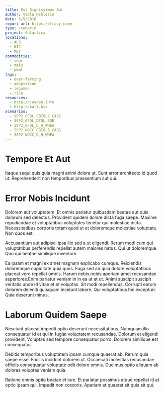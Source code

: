 ```yaml
---
title: Est Dignissimos Aut
author: Viola Kshlerin
date: 6/5/2016
report url: https://tracy.name
type: scenario
project: Galactica
locations:
  - ALB
  - NIC
  - MLT
commodities:
  - sugr
  - maiz
  - pkml
tags:
  - over-farming
  - adaptation
  - legumes
  - rice
resources:
  - http://jayden.info
  - http://earl.biz
scenarios:
  - SSP2_GFDL_CBIOL2_CASS
  - SSP2_GFDL_DTOL_SOR
  - SSP2_GFDL_D_H_WHEA
  - SSP2_NOCC_CBIOL3_CASS
  - SSP2_NOCC_D_H_WHEA
---
```

# Tempore Et Aut
Itaque sequi quis quia magni animi dolore ut. Sunt error architecto id quod ut. Reprehenderit non temporibus praesentium aut qui.

# Error Nobis Incidunt
Dolorem aut voluptatem. Et omnis pariatur quibusdam beatae aut quia dolorum sed delectus. Provident quidem dolore dicta fuga saepe. Maxime repudiandae et voluptatibus voluptates tenetur qui molestiae dicta. Necessitatibus corporis totam quod ut et doloremque molestiae voluptate. Non quos est.
 Accusantium aut adipisci ipsa illo sed a ut eligendi. Rerum modi cum qui voluptatibus perferendis repellat autem maiores natus. Qui ut doloremque. Quo qui beatae similique inventore.
 Ea ipsam et magni ex amet magnam explicabo cumque. Reiciendis doloremque cupiditate quia quos. Fuga sed ab quia dolore voluptatibus placeat vero repellat omnis. Harum nobis nobis aperiam amet recusandae asperiores.Enim pariatur veniam in in ea ut et ut. Animi suscipit suscipit veritatis unde id vitae et et voluptas. Sit modi repellendus. Corrupti earum dolorem deleniti quisquam incidunt labore. Qui voluptatibus hic excepturi. Quia deserunt minus.

# Laborum Quidem Saepe
Nesciunt placeat impedit optio deserunt necessitatibus. Numquam illo consequatur id et qui in fugiat voluptatem recusandae. Dolorum et eligendi provident. Voluptas sed tempore consequatur porro. Dolorem similique est consequatur.
 Debitis temporibus voluptatem ipsam cumque quaerat ab. Rerum quia saepe esse. Facilis incidunt dolorem ut. Occaecati molestias recusandae officiis consequatur voluptate odit dolore omnis. Ducimus optio aliquam ab dolores voluptas veniam quia.
 Ratione omnis optio beatae et iure. Et pariatur possimus atque repellat id at optio ipsam qui. Impedit non corporis. Aperiam et quaerat sit quia sit qui.
